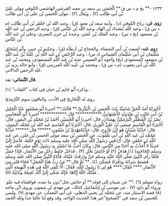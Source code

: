 ١٢٣٢ -** بخ م د س ق:** الْحَسَن بن سعد بن معبد القرشي الهاشمي الكوفي مولى عَلِيّ بْن أَبي طَالِب (٢) ، ويُقال (٣) : مولى الْحَسَن بْن علي بْن أَبي طالب.

**رَوَى عَن:** رباح الكوفي (د) ، وأبيه سعد بْن معبد (ق) ، وعبد الله بْن جَعْفَر بْن أَبي طَالِب (م د س ق) ، وعبد الله بْنشداد بْن الهاد، وعبد اللَّه بْن عَبَّاس (ق) ، وعبد الرحمن بْن عَبد الله بْن مسعود (بخ د س) ، وعبد الملك بْن عُمَير، وعبدة بْن حزن النصري، وعلي بْن عَبد اللَّه بْن عَبَّاس.

**رَوَى عَنه:** أشعث بْن أَبي الشعثاء، والحجاج بْن أرطأة (ق) ، وحكيم بْن جبير، وأَبُو إِسْحَاق سُلَيْمان بْن أَبي سُلَيْمان الشيباني (د س) ، وعبد الرَّحْمَنِ بْن عَبد اللَّهِ بْن عُتْبَةُ بْنُ عَبد اللَّهِ بْنِ مسعود المسعودي (بخ) وأخوه أَبُو العميس عتبة بْن عَبد اللَّهِ المسعودي، ومحمد بْن عَبد اللَّه بْن أَبي يعقوب (م د س ق) ، ومحمد بْن عُبَيد اللَّه العرزمي (ق) ، وأبو خالد يزيد بْن عَبْد الرحمن الدالاني.

**قال النَّسَائي:** ثقة.

وذكره أَبُو حَاتِم بْن حبان فِي كتاب "الثقات" (١) .

روى له الْبُخَارِيّ فِي الأدب، والباقون سوى التِّرْمِذِيّ.

أَخْبَرَتْنَا أَمَةُ الْحَقِّ شَامِيَّةُ بِنْتُ الْحَسَنِ بْنِ الْبَكْرِيِّ،** قَالَتْ:** أخبرنا أَبُو مَسْعُودٍ عَبْدُ الْجَلِيلِ بْنُ أَبي غَالِبِ بْنِ مَنْدَوَيْهِ الأَصْبَهَانِيُّ،************ قال:************ أخبرنا أَبُو الْمَحَاسِنِ نَصْرُ بْنُ الْمُظَفَّرِ الْبَرْمَكِيُّ بِهَمَذَانَ، قال: أخبرنا أَبُو الْحُسَيْنِ أَحْمَدُ بْنُ مُحَمَّدِ بْن النقور، قال: أَخْبَرَنَا أبو الْقَاسِمِ عِيسَى بْنُ عَلِيٍّ الْوَزِيرُ، قال: أَخْبَرَنَا أبو القاسم عَبد الله بْن مُحَمَّد البغوي، قال: حَدَّثَنَا شَيْبَانُ هُوَ ابْنُ فَرُّوخٍ، قال: حَدَّثَنَامَهْدِيُّ بْنُ مَيْمُونٍ،****** قال:****** حَدَّثَنَا مُحَمَّد بْن عَبد اللَّهِ بْن أَبي يَعْقُوبَ، عن الْحَسَنِ بْنِ سعد مولى الحسن بْن علي، عن عَبد اللَّهِ بْنِ جَعْفَرٍ، قال: أَرْدَفَنِي رَسُولُ اللَّهِ صلى الله عليه وسلم ذَاتَ يَوْمٍ خَلْفَهُ، فَأَسَرَّ إِلَيَّ حَدِيثًا لا أُحَدِّثُ بِهِ أَحَدًا مِنَ النَّاسِ، قال: وكَانَ أَحَبُّ مَا اسْتَتَرَ بِهِ رَسُولُ اللَّهِ صلى الله عليه وسلم (لِحَاجَتِهِ) (١) هَدَفٌ (٢) أَوْ حَائِشُ نَخْلٍ (٣) ، فَدَخَلَ حَائِطَ رَجُلٍ مِنَ الأَنْصَارِ، فَإِذَا جَمَلٌ فَلَمَّا رأى النَّبِيّ صَلَّى اللَّهُ عَلَيْهِ وسلم حَنَّ وذَرَفَتْ عَيْنَاهُ، فَأَتَاهُ النَّبِيُّ صلى الله عليه وسلم فَمَسَحَ سَرَاتَهُ وذِفْرَاهُ فَسَكَنَ (٤) ،** ثُمَّ قال:** مَنْ رَبُّ هَذَا الْجَمَلِ؟ فَجَاءَ فَتًى مِنَ الأَنْصَارِ،**** فَقَالَ:**** هُوَ لِي يَا رَسُولَ اللَّهِ، فَقَالَ: أَلا تَتَّقِي اللَّهَ فِي هَذِهِ الْبَهِيمَةِ الَّتِي مَلَّكَكَ اللَّهُ إِيَّاهَا، فَإِنَّهُ شَكَى إِلَيَّ أَنَّكَ تُجِيعُهُ وتُدْئِبُهُ (٥) .

رواه مسلم (٦) ،** عن شيبان إلى قوله:** أو حائش نخل"دون ما بعده، فوافقناه فيه علو. ورواه أَبُو داود (٧) ، عن موسى بْن إِسْمَاعِيل كذلك، عن مهدي بْن ميمون. وروى ابْن ماجه (٨) قصة الاستتار منه، عن مُحَمَّد بْن يحيى الذهلي، عَن أبي النعمان، عن مهدي (٩) .وليس للحسن بْن سعد في "الصحيح"غير هذا الحديث الواحد، وقد وقع لنا عاليا جدا ولله الحمد.